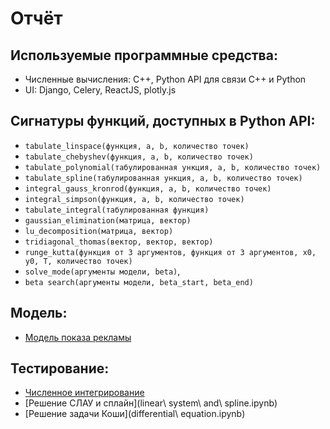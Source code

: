 # Отчёт

## Используемые программные средства:
* Численные вычисления: C++, Python API для связи C++ и Python
* UI: Django, Celery, ReactJS, plotly.js

## Сигнатуры функций, доступных в Python API:
* `tabulate_linspace(функция, a, b, количество точек)`
* `tabulate_chebyshev(функция, a, b, количество точек)`
* `tabulate_polynomial(табулированная ункция, a, b, количество точек)`
* `tabulate_spline(табулированная ункция, a, b, количество точек)`
* `integral_gauss_kronrod(функция, a, b, количество точек)`
* `integral_simpson(функция, a, b, количество точек)`
* `tabulate_integral(табулированная функция)`
* `gaussian_elimination(матрица, вектор)`
* `lu_decomposition(матрица, вектор)`
* `tridiagonal_thomas(вектор, вектор, вектор)`
* `runge_kutta(функция от 3 аргументов, функция от 3 аргументов, x0, y0, T, количество точек)`
* `solve_mode(аргументы модели, beta)`,
* `beta search(аргументы модели, beta_start, beta_end)`

## Модель:
* [Модель показа рекламы](model.pdf)

## Тестирование:
* [Численное интегрирование](integral.ipynb)
* [Решение СЛАУ и сплайн](linear\ system\ and\ spline.ipynb)
* [Решение задачи Коши](differential\ equation.ipynb)
